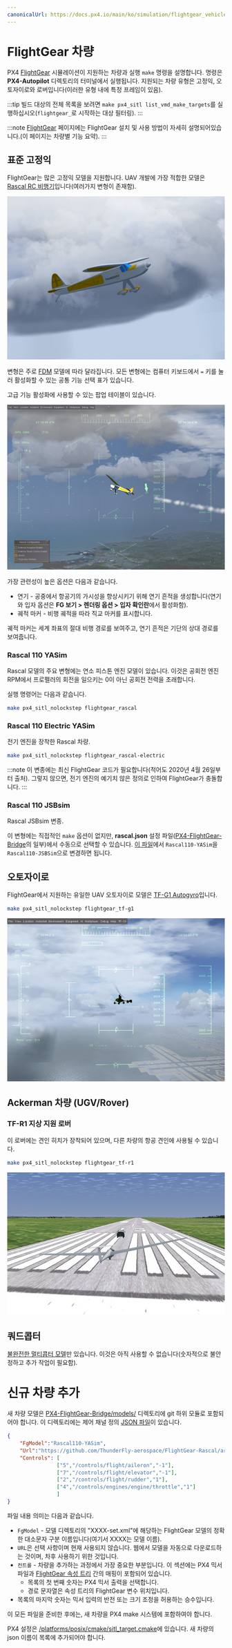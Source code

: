 ```yaml
---
canonicalUrl: https://docs.px4.io/main/ko/simulation/flightgear_vehicles
---
```


# FlightGear 차량

PX4 [FlightGear](../simulation/flightgear.md) 시뮬레이션이 지원하는 차량과 실행 `make` 명령을 설명합니다. 명령은 **PX4-Autopilot** 디렉토리의 터미널에서 실행됩니다. 지원되는 차량 유형은 고정익, 오토자이로와 로버입니다(이러한 유형 내에 특정 프레임이 있음).

:::tip
빌드 대상의 전체 목록을 보려면 `make px4_sitl list_vmd_make_targets`를 실행하십시오(`flightgear_`로 시작하는 대상 필터링).
:::

:::note
[FlightGear](../simulation/flightgear.md) 페이지에는 FlightGear 설치 및 사용 방법이 자세히 설명되어있습니다.(이 페이지는 차량별 기능 요약).
:::

<a id="standard_plane"></a>

## 표준 고정익

FlightGear는 많은 고정익 모델을 지원합니다. UAV 개발에 가장 적합한 모델은 [Rascal RC 비행기](https://github.com/ThunderFly-aerospace/FlightGear-Rascal)입니다(여러가지 변형이 존재함).

![FlightGear의 Rascal 고정익](../../assets/simulation/flightgear/vehicles/rascal110.jpg)

변형은 주로 [FDM](http://wiki.flightgear.org/Flight_Dynamics_Model) 모델에 따라 달라집니다. 모든 변형에는 컴퓨터 키보드에서 `=` 키를 눌러 활성화할 수 있는 공통 기능 선택 표가 있습니다.

고급 기능 활성화에 사용할 수 있는 팝업 테이블이 있습니다.

![Rascal 비행기 FlightGear 고급 옵션](../../assets/simulation/flightgear/vehicles/rascal_options.jpg)

가장 관련성이 높은 옵션은 다음과 같습니다.

* 연기 - 공중에서 항공기의 가시성을 향상시키기 위해 연기 흔적을 생성합니다(연기와 입자 옵션은 **FG 보기 > 렌더링 옵션 > 입자 확인란**에서 활성화함).
* 궤적 마커 - 비행 궤적을 따라 직교 마커를 표시합니다.

궤적 마커는 세계 좌표의 절대 비행 경로를 보여주고, 연기 흔적은 기단의 상대 경로를 보여줍니다.

### Rascal 110 YASim

Rascal 모델의 주요 변형에는 연소 피스톤 엔진 모델이 있습니다. 이것은 공회전 엔진 RPM에서 프로펠러의 회전을 일으키는 0이 아닌 공회전 전력을 초래합니다.

실행 명령어는 다음과 같습니다.

```sh
make px4_sitl_nolockstep flightgear_rascal
```


### Rascal 110 Electric YASim

전기 엔진을 장착한 Rascal 차량.

```sh
make px4_sitl_nolockstep flightgear_rascal-electric
```

:::note
이 변종에는 최신 FlightGear 코드가 필요합니다(적어도 2020년 4월 26일부터 출처).
그렇지 않으면, 전기 엔진의 예기치 않은 정의로 인하여 FlightGear가 충돌합니다.
:::

### Rascal 110 JSBsim

Rascal JSBsim 변종.

이 변형에는 직접적인 `make` 옵션이 없지만, **rascal.json** 설정 파일([PX4-FlightGear-Bridge](https://github.com/ThunderFly-aerospace/PX4-FlightGear-Bridge)의 일부)에서 수동으로 선택할 수 있습니다. [이 파일](https://github.com/ThunderFly-aerospace/PX4-FlightGear-Bridge/blob/master/models/rascal.json#L2)에서 `Rascal110-YASim`을 `Rascal110-JSBSim`으로 변경하면 됩니다.

<a id="autogyro"></a>

## 오토자이로

FlightGear에서 지원하는 유일한 UAV 오토자이로 모델은 [TF-G1 Autogyro](https://github.com/ThunderFly-aerospace/TF-G1)입니다.

```sh
make px4_sitl_nolockstep flightgear_tf-g1
```

![FlightGear의 TF-G1](../../assets/simulation/flightgear/vehicles/tf-g1.jpg)


<a id="ugv"></a>

## Ackerman 차량 (UGV/Rover)

### TF-R1 지상 지원 로버

이 로버에는 견인 히치가 장착되어 있으며, 다른 차량의 항공 견인에 사용될 수 있습니다.

```sh
make px4_sitl_nolockstep flightgear_tf-r1
```

![FlightGear의 TF-R1 로버](../../assets/simulation/flightgear/vehicles/tf-r1_towing.jpg)


<a id="quadrotor"></a>

## 쿼드콥터

[불완전한 멀티콥터 모델](https://github.com/ThunderFly-aerospace/FlightGear-TF-Mx1)만 있습니다. 이것은 아직 사용할 수 없습니다(숫자적으로 불안정하고 추가 작업이 필요함).


# 신규 차량 추가

새 차량 모델은 [PX4-FlightGear-Bridge/models/](https://github.com/PX4/PX4-FlightGear-Bridge/tree/master/models) 디렉토리에 git 하위 모듈로 포함되어야 합니다. 이 디렉토리에는 제어 채널 정의 [JSON 파일](https://github.com/PX4/PX4-FlightGear-Bridge/blob/master/models/rascal.json)이 있습니다.

```json
{
    "FgModel":"Rascal110-YASim",
    "Url":"https://github.com/ThunderFly-aerospace/FlightGear-Rascal/archive/master.zip",
    "Controls": [
                ["5","/controls/flight/aileron","-1"],
                ["7","/controls/flight/elevator","-1"],
                ["2","/controls/flight/rudder","1"],
                ["4","/controls/engines/engine/throttle","1"]
                ]
}
```

파일 내용 의미는 다음과 같습니다.

* `FgModel` - 모델 디렉토리의 "XXXX-set.xml"에 해당하는 FlightGear 모델의 정확한 대소문자 구분 이름입니다(여기서 XXXX는 모델 이름).
* `URL`은 선택 사항이며 현재 사용되지 않습니다. 웹에서 모델을 자동으로 다운로드하는 것이며, 차후 사용하기 위한 것입니다.
* `컨트롤` - 차량을 추가하는 과정에서 가장 중요한 부분입니다. 이 섹션에는 PX4 믹서 파일과 [FlightGear 속성 트리](http://wiki.flightgear.org/Property_tree) 간의 매핑이 포함되어 있습니다.
  * 목록의 첫 번째 숫자는 PX4 믹서 출력을 선택합니다.
  * 경로 문자열은 속성 트리의 FlightGear 변수 위치입니다.
 * 목록의 마지막 숫자는 믹서 입력의 반전 또는 크기 조정을 허용하는 승수입니다.

이 모든 파일을 준비한 후에는, 새 차량을 PX4 make 시스템에 포함하여야 합니다.

PX4 설정은 [/platforms/posix/cmake/sitl_target.cmake](https://github.com/PX4/PX4-Autopilot/blob/c5341da8137f460c84f47f0e38293667ea69a6cb/platforms/posix/cmake/sitl_target.cmake#L164-L171)에 있습니다. 새 차량의 json 이름이 목록에 추가되어야 합니다.
